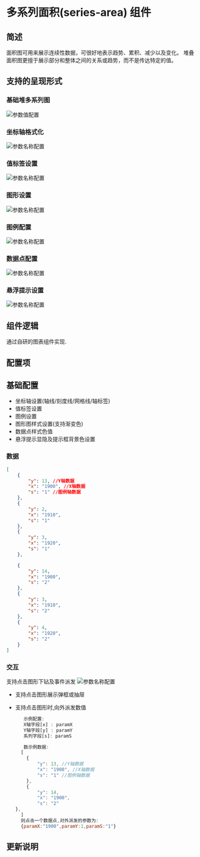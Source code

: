 # 多系列面积(series-area) 组件

## 简述

面积图可用来展示连续性数据，可很好地表示趋势、累积、减少以及变化。 堆叠面积图更擅于展示部分和整体之间的关系或趋势，而不是传达特定的值。

## 支持的呈现形式

### 基础堆多系列图

![参数值配置](./images/i-1.png)

### 坐标轴格式化

![参数名称配置](./images/i-2.png)

### 值标签设置

![参数名称配置](./images/i-3.png)

### 图形设置

![参数名称配置](./images/i-4.png)

### 图例配置

![参数名称配置](./images/i-5.png)

### 数据点配置

![参数名称配置](./images/i-6.png)

### 悬浮提示设置

![参数名称配置](./images/i-8.png)

## 组件逻辑

通过自研的图表组件实现.

## 配置项

## 基础配置

-   坐标轴设置(轴线/刻度线/网格线/轴标签)
-   值标签设置
-   图例设置
-   图形图样式设置(支持渐变色)
-   数据点样式色值
-   悬浮提示显隐及提示框背景色设置

### 数据

```json
[
    {
        "y": 13, //Y轴数据
        "x": "1900", //X轴数据
        "s": "1" //图例轴数据
    },
    {
        "y": 2,
        "x": "1910",
        "s": "1"
    },
    {
        "y": 3,
        "x": "1920",
        "s": "1"
    },

    {
        "y": 14,
        "x": "1900",
        "s": "2"
    },
    {
        "y": 3,
        "x": "1910",
        "s": "2"
    },
    {
        "y": 4,
        "x": "1920",
        "s": "2"
    }
]
```

### 交互

支持点击图形下钻及事件派发 ![参数名称配置](./images/i-7.png)

-   支持点击图形展示弹框或抽屉
-   支持点击图形时,向外派发数值

    ```js
       示例配置:
       X轴字段[x] : paramX
       Y轴字段[y] : paramY
       系列字段[s]: paramS

       数示例数据:
      [
        {
            "y": 13, //Y轴数据
            "x": "1900", //X轴数据
            "s": "1" //图例轴数据
        },
        {
            "y": 14,
            "x": "1900",
            "s": "2"
    },
      ]
      则点击一个数据点,对外派发的参数为:
      {paramX:"1900",paramY:1,paramS:"1"}

    ```

## 更新说明
